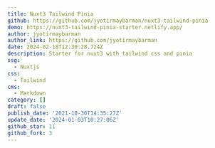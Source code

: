 ```yaml
---
title: Nuxt3 Tailwind Pinia
github: https://github.com/jyotirmaybarman/nuxt3-tailwind-pinia
demo: https://nuxt3-tailwind-pinia-starter.netlify.app/
author: jyotirmaybarman
author_link: https://github.com/jyotirmaybarman
date: 2024-02-18T12:30:28.724Z
description: Starter for nuxt3 with tailwind css and pinia
ssg:
  - Nuxtjs
css:
  - Tailwind
cms:
  - Markdown
category: []
draft: false
publish_date: '2021-10-30T14:35:27Z'
update_date: '2024-01-03T10:27:06Z'
github_star: 11
github_fork: 3
---
```

